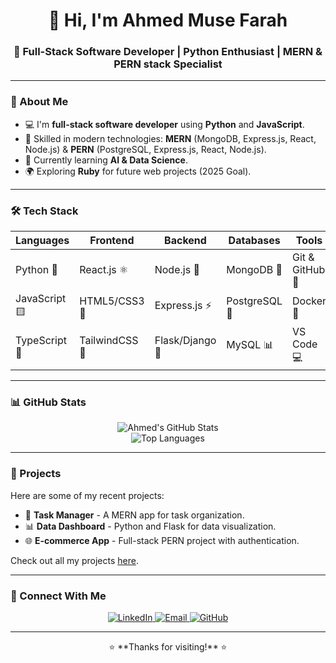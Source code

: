 <h1 align="center">👋 Hi, I'm Ahmed Muse Farah</h1>
<h3 align="center">🚀 Full-Stack Software Developer | Python Enthusiast | MERN & PERN stack Specialist </h3>

---

### 🌟 About Me  
- 💻 I'm **full-stack software developer** using **Python** and **JavaScript**.  
- 🔧 Skilled in modern technologies: **MERN** (MongoDB, Express.js, React, Node.js) & **PERN** (PostgreSQL, Express.js, React, Node.js).  
- 🎯 Currently learning **AI & Data Science**.  
- 🌍 Exploring **Ruby** for future web projects (2025 Goal).  

---

### 🛠️ Tech Stack

| **Languages** | **Frontend**        | **Backend**         | **Databases**        | **Tools**            |
|---------------|---------------------|---------------------|----------------------|----------------------|
| Python 🐍     | React.js ⚛️        | Node.js 🚀          | MongoDB 🍃          | Git & GitHub 🐙     |
| JavaScript 🟨  | HTML5/CSS3 🎨      | Express.js ⚡       | PostgreSQL 🐘        | Docker 🐳            |
| TypeScript 🔷 | TailwindCSS 💨      | Flask/Django 🐍     | MySQL 📊             | VS Code 💻           |

---

### 📊 GitHub Stats  
<p align="center">
  <img src="https://github-readme-stats.vercel.app/api?username=ahmed-muse-97&show_icons=true&theme=radical" alt="Ahmed's GitHub Stats" />
  <br>
  <img src="https://github-readme-stats.vercel.app/api/top-langs/?username=ahmed-muse-97&layout=compact&theme=radical" alt="Top Languages" />
</p>

---

### 💼 Projects  
Here are some of my recent projects:  
- 📝 **Task Manager** - A MERN app for task organization.  
- 📊 **Data Dashboard** - Python and Flask for data visualization.  
- 🌐 **E-commerce App** - Full-stack PERN project with authentication.  

Check out all my projects [here](https://github.com/ahmed-muse-97).

---

### 🔗 Connect With Me  
<p align="center">
  <a href="https://www.linkedin.com/in/ahmed-muse-8274341b7/" target="_blank">
    <img src="https://img.shields.io/badge/LinkedIn-%230077B5.svg?&style=for-the-badge&logo=linkedin&logoColor=white" alt="LinkedIn" />
  </a>
  <a href="mailto:ahmedmuse.am97@gmail.com" target="_blank">
    <img src="https://img.shields.io/badge/Email-D14836?style=for-the-badge&logo=gmail&logoColor=white" alt="Email" />
  </a>
  <a href="https://github.com/ahmed-muse-97" target="_blank">
    <img src="https://img.shields.io/badge/GitHub-%23121011.svg?&style=for-the-badge&logo=github&logoColor=white" alt="GitHub" />
  </a>
</p>

---

<p align="center">⭐ **Thanks for visiting!** ⭐</p>
